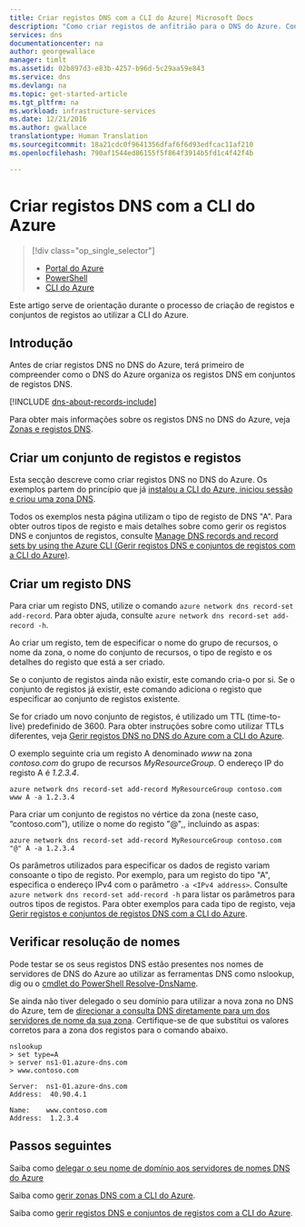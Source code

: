 ```yaml
---
title: Criar registos DNS com a CLI do Azure| Microsoft Docs
description: "Como criar registos de anfitrião para o DNS do Azure. Configurar conjuntos de registo e registos ao utilizar a CLI"
services: dns
documentationcenter: na
author: georgewallace
manager: timlt
ms.assetid: 02b897d3-e83b-4257-b96d-5c29aa59e843
ms.service: dns
ms.devlang: na
ms.topic: get-started-article
ms.tgt_pltfrm: na
ms.workload: infrastructure-services
ms.date: 12/21/2016
ms.author: gwallace
translationtype: Human Translation
ms.sourcegitcommit: 18a21cdc0f9641356dfaf6f6d93edfcac11af210
ms.openlocfilehash: 790af1544ed86155f5f864f3914b5fd1c4f42f4b

---
```


# <a name="create-dns-records-using-the-azure-cli"></a>Criar registos DNS com a CLI do Azure

> [!div class="op_single_selector"]
> * [Portal do Azure](dns-getstarted-create-recordset-portal.md)
> * [PowerShell](dns-getstarted-create-recordset.md)
> * [CLI do Azure](dns-getstarted-create-recordset-cli.md)

Este artigo serve de orientação durante o processo de criação de registos e conjuntos de registos ao utilizar a CLI do Azure.

## <a name="introduction"></a>Introdução

Antes de criar registos DNS no DNS do Azure, terá primeiro de compreender como o DNS do Azure organiza os registos DNS em conjuntos de registos DNS.

[!INCLUDE [dns-about-records-include](../../includes/dns-about-records-include.md)]

Para obter mais informações sobre os registos DNS no DNS do Azure, veja [Zonas e registos DNS](dns-zones-records.md).

## <a name="create-a-record-set-and-record"></a>Criar um conjunto de registos e registos

Esta secção descreve como criar registos DNS no DNS do Azure. Os exemplos partem do princípio que já [instalou a CLI do Azure, iniciou sessão e criou uma zona DNS](dns-getstarted-create-dnszone-cli.md).

Todos os exemplos nesta página utilizam o tipo de registo de DNS "A". Para obter outros tipos de registo e mais detalhes sobre como gerir os registos DNS e conjuntos de registos, consulte [Manage DNS records and record sets by using the Azure CLI (Gerir registos DNS e conjuntos de registos com a CLI do Azure)](dns-operations-recordsets-cli.md).

## <a name="create-a-dns-record"></a>Criar um registo DNS

Para criar um registo DNS, utilize o comando `azure network dns record-set add-record`. Para obter ajuda, consulte `azure network dns record-set add-record -h`.

Ao criar um registo, tem de especificar o nome do grupo de recursos, o nome da zona, o nome do conjunto de recursos, o tipo de registo e os detalhes do registo que está a ser criado.

Se o conjunto de registos ainda não existir, este comando cria-o por si. Se o conjunto de registos já existir, este comando adiciona o registo que especificar ao conjunto de registos existente. 

Se for criado um novo conjunto de registos, é utilizado um TTL (time-to-live) predefinido de 3600. Para obter instruções sobre como utilizar TTLs diferentes, veja [Gerir registos DNS no DNS do Azure com a CLI do Azure](dns-operations-recordsets-cli.md).

O exemplo seguinte cria um registo A denominado *www* na zona *contoso.com* do grupo de recursos *MyResourceGroup*. O endereço IP do registo A é *1.2.3.4*.

```azurecli
azure network dns record-set add-record MyResourceGroup contoso.com www A -a 1.2.3.4
```

Para criar um conjunto de registos no vértice da zona (neste caso, “contoso.com”), utilize o nome do registo "@",, incluindo as aspas:

```azurecli
azure network dns record-set add-record MyResourceGroup contoso.com "@" A -a 1.2.3.4
```

Os parâmetros utilizados para especificar os dados de registo variam consoante o tipo de registo. Por exemplo, para um registo do tipo "A", especifica o endereço IPv4 com o parâmetro `-a <IPv4 address>`. Consulte `azure network dns record-set add-record -h` para listar os parâmetros para outros tipos de registos. Para obter exemplos para cada tipo de registo, veja [Gerir registos e conjuntos de registos DNS com a CLI do Azure](dns-operations-recordsets-cli.md).


## <a name="verify-name-resolution"></a>Verificar resolução de nomes

Pode testar se os seus registos DNS estão presentes nos nomes de servidores de DNS do Azure ao utilizar as ferramentas DNS como nslookup, dig ou o [cmdlet do PowerShell Resolve-DnsName](https://technet.microsoft.com/library/jj590781.aspx).

Se ainda não tiver delegado o seu domínio para utilizar a nova zona no DNS do Azure, tem de [direcionar a consulta DNS diretamente para um dos servidores de nome da sua zona](dns-getstarted-create-dnszone.md#test-name-servers). Certifique-se de que substitui os valores corretos para a zona dos registos para o comando abaixo.

```
nslookup
> set type=A
> server ns1-01.azure-dns.com
> www.contoso.com

Server:  ns1-01.azure-dns.com
Address:  40.90.4.1

Name:    www.contoso.com
Address:  1.2.3.4
```

## <a name="next-steps"></a>Passos seguintes

Saiba como [delegar o seu nome de domínio aos servidores de nomes DNS do Azure](dns-domain-delegation.md)

Saiba como [gerir zonas DNS com a CLI do Azure](dns-operations-dnszones-cli.md).

Saiba como [gerir registos DNS e conjuntos de registos com a CLI do Azure](dns-operations-recordsets-cli.md).




<!--HONumber=Dec16_HO3-->


